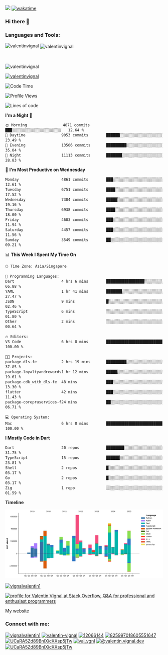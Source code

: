 
![](https://komarev.com/ghpvc/?username=valentinvignal&label=Profile%20views&color=0e75b6&style=flat)
[![wakatime](https://wakatime.com/badge/user/a700230c-ba51-4378-8fbc-fbcb542401ed.svg)](https://wakatime.com/@a700230c-ba51-4378-8fbc-fbcb542401ed)

### Hi there 👋

<h3 align="left">Languages and Tools:</h3>


<p><img align="left" src="https://github-readme-stats.vercel.app/api?username=ValentinVignal&count_private=true&show_icons=true&theme=dark" alt="valentinvignal" /></p>

<p>&nbsp;<img align="center" src="https://github-readme-stats.vercel.app/api/top-langs/?username=ValentinVignal&hide=jupyter%20notebook&layout=compact&theme=dark" alt="valentinvignal" /></p>

<br/>

<p><img align="center" src="https://github-readme-streak-stats.herokuapp.com/?user=valentinvignal&theme=dark" alt="valentinvignal" /></p>


<p align="left"> <a href="https://github.com/ryo-ma/github-profile-trophy"><img src="https://github-profile-trophy.vercel.app/?username=valentinvignal&theme=darkhub" alt="valentinvignal" /></a> </p>

<!--START_SECTION:waka-->
![Code Time](http://img.shields.io/badge/Code%20Time-3%2C641%20hrs%2039%20mins-blue)

![Profile Views](http://img.shields.io/badge/Profile%20Views-0-blue)

![Lines of code](https://img.shields.io/badge/From%20Hello%20World%20I%27ve%20Written-5.4%20million%20lines%20of%20code-blue)

**I'm a Night 🦉** 

```text
🌞 Morning                4871 commits        ███░░░░░░░░░░░░░░░░░░░░░░   12.64 % 
🌆 Daytime                9053 commits        ██████░░░░░░░░░░░░░░░░░░░   23.49 % 
🌃 Evening                13506 commits       █████████░░░░░░░░░░░░░░░░   35.04 % 
🌙 Night                  11113 commits       ███████░░░░░░░░░░░░░░░░░░   28.83 % 
```
📅 **I'm Most Productive on Wednesday** 

```text
Monday                   4861 commits        ███░░░░░░░░░░░░░░░░░░░░░░   12.61 % 
Tuesday                  6751 commits        ████░░░░░░░░░░░░░░░░░░░░░   17.52 % 
Wednesday                7384 commits        █████░░░░░░░░░░░░░░░░░░░░   19.16 % 
Thursday                 6938 commits        ████░░░░░░░░░░░░░░░░░░░░░   18.00 % 
Friday                   4603 commits        ███░░░░░░░░░░░░░░░░░░░░░░   11.94 % 
Saturday                 4457 commits        ███░░░░░░░░░░░░░░░░░░░░░░   11.56 % 
Sunday                   3549 commits        ██░░░░░░░░░░░░░░░░░░░░░░░   09.21 % 
```


📊 **This Week I Spent My Time On** 

```text
🕑︎ Time Zone: Asia/Singapore

💬 Programming Languages: 
Dart                     4 hrs 6 mins        █████████████████░░░░░░░░   66.88 % 
YAML                     1 hr 41 mins        ███████░░░░░░░░░░░░░░░░░░   27.47 % 
JSON                     9 mins              █░░░░░░░░░░░░░░░░░░░░░░░░   02.46 % 
TypeScript               6 mins              ░░░░░░░░░░░░░░░░░░░░░░░░░   01.80 % 
Other                    2 mins              ░░░░░░░░░░░░░░░░░░░░░░░░░   00.64 % 

🔥 Editors: 
VS Code                  6 hrs 8 mins        █████████████████████████   100.00 % 

🐱‍💻 Projects: 
package-dls-fe           2 hrs 19 mins       █████████░░░░░░░░░░░░░░░░   37.85 % 
package-loyaltyandrewards1 hr 12 mins        █████░░░░░░░░░░░░░░░░░░░░   19.61 % 
package-cdk_with_dls-fe  48 mins             ███░░░░░░░░░░░░░░░░░░░░░░   13.30 % 
flutter                  42 mins             ███░░░░░░░░░░░░░░░░░░░░░░   11.43 % 
package-corepruservices-f24 mins             ██░░░░░░░░░░░░░░░░░░░░░░░   06.71 % 

💻 Operating System: 
Mac                      6 hrs 8 mins        █████████████████████████   100.00 % 
```

**I Mostly Code in Dart** 

```text
Dart                     20 repos            ████████░░░░░░░░░░░░░░░░░   31.75 % 
TypeScript               15 repos            ██████░░░░░░░░░░░░░░░░░░░   23.81 % 
Shell                    2 repos             █░░░░░░░░░░░░░░░░░░░░░░░░   03.17 % 
Go                       2 repos             █░░░░░░░░░░░░░░░░░░░░░░░░   03.17 % 
Zig                      1 repo              ░░░░░░░░░░░░░░░░░░░░░░░░░   01.59 % 
```



**Timeline**

![Lines of Code chart](https://raw.githubusercontent.com/ValentinVignal/ValentinVignal/main/assets/bar_graph.png)


<!--END_SECTION:waka-->

<p align="left"> <a href="https://twitter.com/vignalvalentin1" target="blank"><img src="https://img.shields.io/twitter/follow/vignalvalentin1?logo=twitter" alt="vignalvalentin1" /></a> </p>

<a href="https://stackoverflow.com/users/12066144/valentin-vignal"><img src="https://stackexchange.com/users/flair/16694563.png?theme=dark" width="208" height="58" alt="profile for Valentin Vignal at Stack Overflow, Q&amp;A for professional and enthusiast programmers" title="profile for Valentin Vignal at Stack Overflow, Q&amp;A for professional and enthusiast programmers"></a>

[My website](https://valentinvignal.github.io/portfolio/)

<h3 align="left">Connect with me:</h3>
<p align="left">
<a href="https://twitter.com/vignalvalentin1" target="blank"><img align="center" src="https://raw.githubusercontent.com/rahuldkjain/github-profile-readme-generator/master/src/images/icons/Social/twitter.svg" alt="vignalvalentin1" height="30" width="40" /></a>
<a href="https://linkedin.com/in/valentin-vignal" target="blank"><img align="center" src="https://raw.githubusercontent.com/rahuldkjain/github-profile-readme-generator/master/src/images/icons/Social/linked-in-alt.svg" alt="valentin-vignal" height="30" width="40" /></a>
<a href="https://stackoverflow.com/users/12066144" target="blank"><img align="center" src="https://raw.githubusercontent.com/rahuldkjain/github-profile-readme-generator/master/src/images/icons/Social/stack-overflow.svg" alt="12066144" height="30" width="40" /></a>
<a href="https://discordapp.com/users/825997018605551647" target="blank"><img align="center" src="https://raw.githubusercontent.com/rahuldkjain/github-profile-readme-generator/master/src/images/icons/Social/discord.svg" alt="825997018605551647" height="30" width="40" /></a>
<a href="https://www.reddit.com/user/ValentinVignal" target="blank"><img align="center" src="https://raw.githubusercontent.com/rahuldkjain/github-profile-readme-generator/master/src/images/icons/Social/reddit.svg" alt="UCaRA5Zd89BnlXicXXsp5jTw" height="30" width="40" /></a>
<a href="https://instagram.com/valentin_vignal" target="blank"><img align="center" src="https://raw.githubusercontent.com/rahuldkjain/github-profile-readme-generator/master/src/images/icons/Social/instagram.svg" alt="val_vgnl" height="30" width="40" /></a>
<a href="https://medium.com/@valentin.vignal.dev" target="blank"><img align="center" src="https://raw.githubusercontent.com/rahuldkjain/github-profile-readme-generator/master/src/images/icons/Social/medium.svg" alt="@valentin.vignal.dev" height="30" width="40" /></a>
<a href="https://www.youtube.com/channel/UCaRA5Zd89BnlXicXXsp5jTw" target="blank"><img align="center" src="https://raw.githubusercontent.com/rahuldkjain/github-profile-readme-generator/master/src/images/icons/Social/youtube.svg" alt="UCaRA5Zd89BnlXicXXsp5jTw" height="30" width="40" /></a>
</p>


